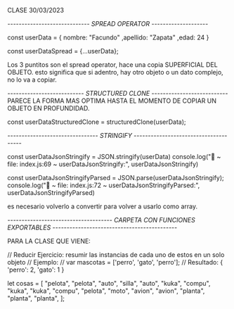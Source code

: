 CLASE 30/03/2023

*----------------------------- SPREAD OPERATOR --------------------*

const userData = {
    nombre: "Facundo"
    ,apellido: "Zapata"
    ,edad: 24
}

const userDataSpread = {...userData};

Los 3 puntitos son el spread operator, hace una copia SUPERFICIAL DEL OBJETO.
esto significa que si adentro, hay otro objeto o un dato complejo, no lo va a copiar.

*--------------------------- STRUCTURED CLONE ---------------------------*
PARECE LA FORMA MAS OPTIMA HASTA EL MOMENTO DE COPIAR UN OBJETO EN PROFUNDIDAD.

const userDataStructuredClone = structuredClone(userData);

*-------------------------------- STRINGIFY --------------------------------------*

const userDataJsonStringify = JSON.stringify(userData)
console.log("🚀 ~ file: index.js:69 ~ userDataJsonStringify:", userDataJsonStringify)



const userDataJsonStringifyParsed = JSON.parse(userDataJsonStringify);
console.log("🚀 ~ file: index.js:72 ~ userDataJsonStringifyParsed:", userDataJsonStringifyParsed)

es necesario volverlo a convertir para volver a usarlo como array.

*------------------------------------- CARPETA CON FUNCIONES EXPORTABLES --------------------------------------------*

PARA LA CLASE QUE VIENE: 

// Reducir Ejercicio: resumir las instancias de cada uno de estos en un solo objeto
// Ejemplo:
// var mascotas = ['perro', 'gato', 'perro'];
// Resultado: { 'perro': 2, 'gato': 1 }

let cosas = [
    "pelota",
    "pelota",
    "auto",
    "silla",
    "auto",
    "kuka",
    "compu",
    "kuka",
    "kuka",
    "compu",
    "pelota",
    "moto",
    "avion",
    "avion",
    "planta",
    "planta",
    "planta",
];






